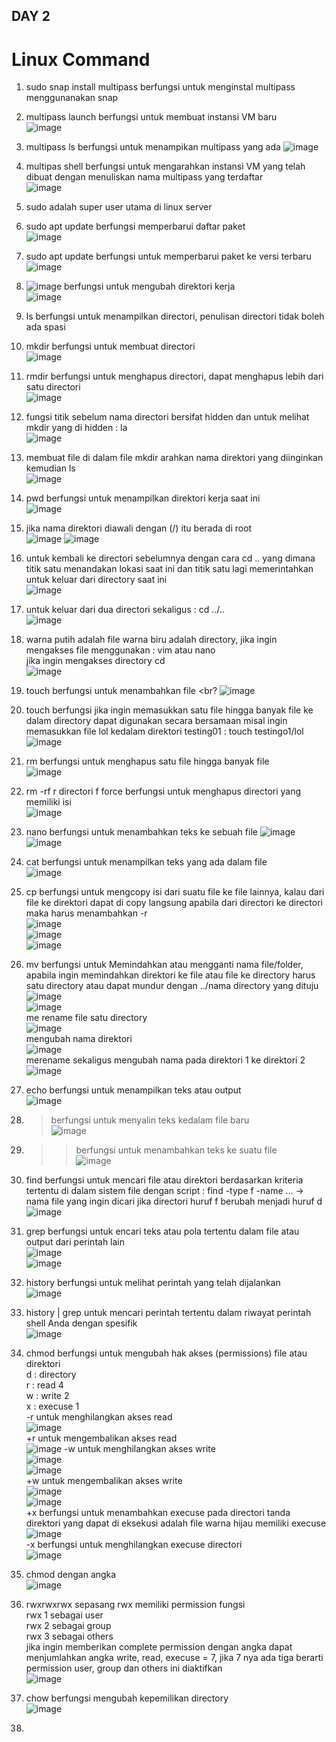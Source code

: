 ## DAY 2

# Linux Command
1. sudo snap install multipass berfungsi untuk menginstal multipass menggunanakan snap 
2. multipass launch berfungsi untuk membuat instansi VM baru <br>
   ![image](https://github.com/user-attachments/assets/d83ee977-6110-416f-9d6c-dd1215249b7f)
3. multipass ls berfungsi untuk menampikan multipass yang ada
   ![image](https://github.com/user-attachments/assets/a545f4b9-ee5f-4e27-8e0f-638429d3457a)
4. multipas shell berfungsi untuk mengarahkan instansi VM yang telah dibuat dengan menuliskan nama multipass yang terdaftar <br>
   ![image](https://github.com/user-attachments/assets/a339e61b-b51a-4073-8c5d-072a21cca887)
5. sudo adalah super user utama di linux server
6. sudo apt update berfungsi memperbarui daftar paket <br>
    ![image](https://github.com/user-attachments/assets/740e8179-0ed5-4966-8d34-d877ec5fb086)   
7. sudo apt update berfungsi untuk memperbarui paket ke versi terbaru <br>
    ![image](https://github.com/user-attachments/assets/c7a9ef12-084c-4379-9d29-8760488d7484)
8. ![image](https://github.com/user-attachments/assets/c8cc9551-573c-4c44-8571-fa3f22ae6126) berfungsi untuk mengubah direktori kerja <br>
    ![image](https://github.com/user-attachments/assets/7a452e0a-ff3d-4f8e-909b-356f124abc46)
9. ls berfungsi untuk menampilkan directori, penulisan directori tidak boleh ada spasi 
10. mkdir berfungsi untuk membuat directori <br>
    ![image](https://github.com/user-attachments/assets/205e0b2b-5bd0-4b69-8cc4-466522fe8cca)
11. rmdir berfungsi untuk menghapus directori, dapat menghapus lebih dari satu directori <br>
    ![image](https://github.com/user-attachments/assets/c12ec946-9f28-4aa3-afe3-cdf9194176df)
12. fungsi titik sebelum nama directori bersifat hidden dan untuk melihat mkdir yang di hidden : la  <br>
    ![image](https://github.com/user-attachments/assets/e6623a15-3471-4344-9f2e-4e9a1bbc1b8d)
13. membuat file di dalam file mkdir arahkan nama direktori yang diinginkan kemudian ls <br>
    ![image](https://github.com/user-attachments/assets/8531f2ab-7176-4341-a753-48c911e3d2ff)
14. pwd berfungsi untuk menampilkan direktori kerja saat ini <br>
    ![image](https://github.com/user-attachments/assets/63296b16-ddf9-431b-97a0-415730c39829)
15. jika nama direktori diawali dengan (/) itu berada di root <br>
    ![image](https://github.com/user-attachments/assets/fc3dd65c-433a-47d3-b8f8-15ba350b4236)
    ![image](https://github.com/user-attachments/assets/772c6eb7-58f8-4407-b4d2-5b8b6d2e3045)
16. untuk kembali ke directori sebelumnya dengan cara cd .. yang dimana titik satu menandakan lokasi saat ini dan titik satu lagi memerintahkan untuk keluar dari directory saat ini <br>
    ![image](https://github.com/user-attachments/assets/83e73abf-36cd-4074-b9cf-a57c2a7f3f9d)
17. untuk keluar dari dua directori sekaligus : cd ../.. <br>
    ![image](https://github.com/user-attachments/assets/00b8e573-cf0a-49f6-80ed-bbb2b0b038f2)
18. warna putih adalah file warna biru adalah directory, jika ingin mengakses file menggunakan : vim atau nano <br> jika ingin mengakses directory cd <br>
    ![image](https://github.com/user-attachments/assets/40f7d79f-ebf2-4291-b2b9-855040460cab)
19. touch berfungsi untuk menambahkan file <br?
    ![image](https://github.com/user-attachments/assets/71bb95df-e722-4753-a5eb-ecfb4ab862ba)
20. touch berfungsi jika ingin memasukkan satu file hingga banyak file ke dalam directory dapat digunakan secara bersamaan misal ingin memasukkan file lol kedalam direktori testing01 : touch testingo1/lol <br>
    ![image](https://github.com/user-attachments/assets/991d7e1d-2f8d-49c9-9cf2-1a25f99b3b97)
21. rm berfungsi untuk menghapus satu file hingga banyak file <br>
    ![image](https://github.com/user-attachments/assets/abfa4161-3f59-495f-b212-c5df7f2e3f4a)
22. rm -rf r directori f force berfungsi untuk menghapus directori yang memiliki isi <br>
    ![image](https://github.com/user-attachments/assets/64fb0b21-f140-40ed-a6ce-723cb8e7646f)
23. nano berfungsi untuk menambahkan teks ke sebuah file
    ![image](https://github.com/user-attachments/assets/42b29c1d-d59b-4711-82d5-8a36a4355bff)
    ![image](https://github.com/user-attachments/assets/0e9f64e0-f045-4006-9a55-8666b9849e4f)
24. cat berfungsi untuk menampilkan teks yang ada dalam file <br>
    ![image](https://github.com/user-attachments/assets/cb3b2109-23f2-4f71-bed9-91174261e072)
25. cp berfungsi untuk mengcopy isi dari suatu file ke file lainnya, kalau dari file ke direktori dapat di copy langsung apabila dari directori ke directori maka harus menambahkan -r <br>
    ![image](https://github.com/user-attachments/assets/7063f282-0796-4bc8-adc0-a2a4ea31d424) <br>
    ![image](https://github.com/user-attachments/assets/cd4048f7-5a00-45cb-8463-b3e110b3cee7) <br>
    ![image](https://github.com/user-attachments/assets/aa64a562-668b-4c8a-a22b-8f0db3f1995c)
26. mv berfungsi untuk Memindahkan atau mengganti nama file/folder, apabila ingin memindahkan direktori ke file atau file ke directory harus satu directory atau dapat mundur dengan ../nama directory yang dituju <br>
    ![image](https://github.com/user-attachments/assets/2d575625-c4c5-4412-8fa1-59afb607255d) <br>
    ![image](https://github.com/user-attachments/assets/3bb53637-9a5c-4e36-a8c4-2bc1b19c165f) <br>
    me rename file satu directory <br>
    ![image](https://github.com/user-attachments/assets/4fe6828d-ea8e-41f9-a0c8-e80ac2d0617b) <br>
    mengubah nama direktori <br> ![image](https://github.com/user-attachments/assets/cbb034a4-21c6-4f2c-a280-fc64b04b63d1) <br>
    merename sekaligus mengubah nama pada direktori 1 ke direktori 2 <br> ![image](https://github.com/user-attachments/assets/655cfa3b-11c4-4ca5-b83e-990b689024bd)

27. echo berfungsi untuk menampilkan teks atau output <br>
    ![image](https://github.com/user-attachments/assets/93470678-eb27-46b7-893e-8a9109714fd3)
28. > berfungsi untuk menyalin teks kedalam file baru <br>
    ![image](https://github.com/user-attachments/assets/4ee83106-e744-4b13-be1c-49082199ec13)
29. >> berfungsi untuk menambahkan teks ke suatu file <br>
    ![image](https://github.com/user-attachments/assets/b7daf304-d373-40f0-844e-09116fdb35b2)
30. find berfungsi untuk mencari file atau direktori berdasarkan kriteria tertentu di dalam sistem file dengan script : find -type f -name ... -> nama file yang ingin dicari jika directori huruf f berubah menjadi huruf d <br>
    ![image](https://github.com/user-attachments/assets/a9f9d305-c40f-407d-b3e8-1addd93a386f)
31. grep berfungsi untuk encari teks atau pola tertentu dalam file atau output dari perintah lain <br>
    ![image](https://github.com/user-attachments/assets/e8ce4ada-adac-4e4d-8845-e3629ed20221) <br>
    ![image](https://github.com/user-attachments/assets/ceb1de72-f199-4034-b352-71278df254c9)
32. history berfungsi untuk melihat perintah yang telah dijalankan <br>
    ![image](https://github.com/user-attachments/assets/4a8b53e0-c9d0-4764-8d7d-1dfeb46fe91b) <br>
33. history | grep untuk mencari perintah tertentu dalam riwayat perintah shell Anda dengan spesifik <br>
    ![image](https://github.com/user-attachments/assets/c6be6d3a-9e52-4648-94d6-9d33721b5d4e)
34. chmod berfungsi untuk mengubah hak akses (permissions) file atau direktori <br>
    d : directory <br>
    r : read 4 <br>
    w : write 2 <br>
    x : execuse 1 <br>
    -r untuk menghilangkan akses read  <br> ![image](https://github.com/user-attachments/assets/62b4fdcb-81bb-4597-9c28-377e9708370e) <br>
    +r untuk mengembalikan akses read <br>  ![image](https://github.com/user-attachments/assets/cd100f44-da36-4a19-9f17-f8cae81ce75b)
    -w untuk menghilangkan akses write <br> ![image](https://github.com/user-attachments/assets/677613cc-784a-48b7-8a73-3c896507f363) <br>
       ![image](https://github.com/user-attachments/assets/39cc4a3f-93c0-46d6-b641-f741342bcbcf) <br>
    +w untuk mengembalikan akses write <br>  ![image](https://github.com/user-attachments/assets/4204d162-b5d4-4ab8-8b81-ab0463154d9e)
       <br> ![image](https://github.com/user-attachments/assets/ecb70cdf-6a52-42c5-8331-e7036edc5ae1) <br>
      +x berfungsi untuk menambahkan execuse pada directori tanda direktori yang dapat di eksekusi adalah file warna hijau memiliki execuse <br> ![image](https://github.com/user-attachments/assets/28415468-9e37-4b8f-87e8-24ca404b3bd1) <br>
      -x berfungsi untuk menghilangkan execuse directori <br> ![image](https://github.com/user-attachments/assets/760f3676-2804-46c1-8efc-8dea4e955bd1) <br>
35. chmod dengan angka <br>
![image](https://github.com/user-attachments/assets/53dbfa34-7eeb-46a1-9a1d-973f48448682) <br>
36. rwxrwxrwx sepasang rwx memiliki permission fungsi <br>
rwx 1 sebagai user <br>
rwx 2 sebagai group <br>
rwx 3 sebagai others <br>
jika ingin memberikan complete permission dengan angka dapat menjumlahkan angka write, read, execuse = 7, jika 7 nya ada tiga berarti permission user, group dan others ini diaktifkan<br>
![image](https://github.com/user-attachments/assets/d9efbb67-1a92-4341-888a-4f7366407984) <br>
38. chow berfungsi mengubah kepemilikan directory <br> ![image](https://github.com/user-attachments/assets/6379f3d0-8a1b-4df2-9ef8-d5a46ef78611) <br> 






      
    



36. 




    







